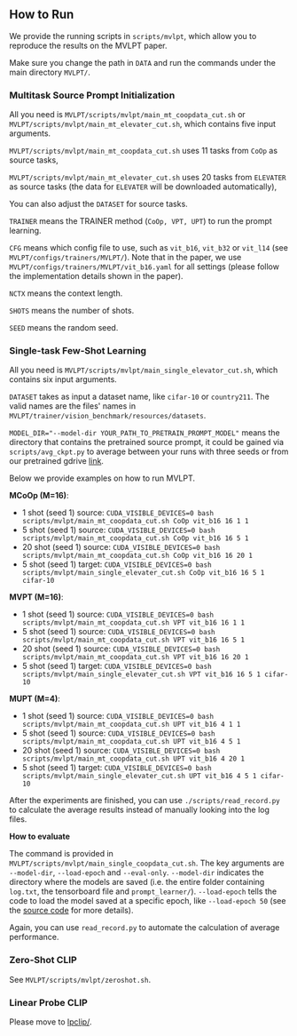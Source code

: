 ## How to Run

We provide the running scripts in `scripts/mvlpt`, which allow you to reproduce the results on the MVLPT paper.

Make sure you change the path in `DATA` and run the commands under the main directory `MVLPT/`.

### Multitask Source Prompt Initialization

All you need is `MVLPT/scripts/mvlpt/main_mt_coopdata_cut.sh` or `MVLPT/scripts/mvlpt/main_mt_elevater_cut.sh`, which contains five input arguments.

`MVLPT/scripts/mvlpt/main_mt_coopdata_cut.sh` uses 11 tasks from `CoOp` as source tasks, 

`MVLPT/scripts/mvlpt/main_mt_elevater_cut.sh` uses 20 tasks from `ELEVATER` as source tasks (the data for `ELEVATER` will be downloaded automatically), 

You can also adjust the `DATASET` for source tasks. 

`TRAINER` means the TRAINER method (`CoOp, VPT, UPT`) to run the prompt learning. 

`CFG` means which config file to use, such as `vit_b16`, `vit_b32` or `vit_l14` (see `MVLPT/configs/trainers/MVLPT/`). Note that in the paper, we use `MVLPT/configs/trainers/MVLPT/vit_b16.yaml` for all settings (please follow the implementation details shown in the paper).

`NCTX` means the context length. 

`SHOTS` means the number of shots. 

`SEED` means the random seed. 

### Single-task Few-Shot Learning

All you need is `MVLPT/scripts/mvlpt/main_single_elevator_cut.sh`, which contains six input arguments.

`DATASET` takes as input a dataset name, like `cifar-10` or `country211`. The valid names are the files' names in `MVLPT/trainer/vision_benchmark/resources/datasets`.

`MODEL_DIR="--model-dir YOUR_PATH_TO_PRETRAIN_PROMPT_MODEL"` means the directory that contains the pretrained source prompt, it could be gained via `scripts/avg_ckpt.py` to average between your runs with three seeds or from our pretrained gdrive [link](https://drive.google.com/file/d/18ypxfd82RR0pizc5MM1ZWDYDk4j0BtPF/view?usp=sharing). 

Below we provide examples on how to run MVLPT. 

**MCoOp (M=16)**:
- 1 shot (seed 1) source: `CUDA_VISIBLE_DEVICES=0 bash scripts/mvlpt/main_mt_coopdata_cut.sh CoOp vit_b16 16 1 1`
- 5 shot (seed 1) source: `CUDA_VISIBLE_DEVICES=0 bash scripts/mvlpt/main_mt_coopdata_cut.sh CoOp vit_b16 16 5 1`
- 20 shot (seed 1) source: `CUDA_VISIBLE_DEVICES=0 bash scripts/mvlpt/main_mt_coopdata_cut.sh CoOp vit_b16 16 20 1`
- 5 shot (seed 1) target: `CUDA_VISIBLE_DEVICES=0 bash scripts/mvlpt/main_single_elevater_cut.sh CoOp vit_b16 16 5 1 cifar-10`

**MVPT (M=16)**:
- 1 shot (seed 1) source: `CUDA_VISIBLE_DEVICES=0 bash scripts/mvlpt/main_mt_coopdata_cut.sh VPT vit_b16 16 1 1`
- 5 shot (seed 1) source: `CUDA_VISIBLE_DEVICES=0 bash scripts/mvlpt/main_mt_coopdata_cut.sh VPT vit_b16 16 5 1`
- 20 shot (seed 1) source: `CUDA_VISIBLE_DEVICES=0 bash scripts/mvlpt/main_mt_coopdata_cut.sh VPT vit_b16 16 20 1`
- 5 shot (seed 1) target: `CUDA_VISIBLE_DEVICES=0 bash scripts/mvlpt/main_single_elevater_cut.sh VPT vit_b16 16 5 1 cifar-10`

**MUPT (M=4)**:
- 1 shot (seed 1) source: `CUDA_VISIBLE_DEVICES=0 bash scripts/mvlpt/main_mt_coopdata_cut.sh UPT vit_b16 4 1 1`
- 5 shot (seed 1) source: `CUDA_VISIBLE_DEVICES=0 bash scripts/mvlpt/main_mt_coopdata_cut.sh UPT vit_b16 4 5 1`
- 20 shot (seed 1) source: `CUDA_VISIBLE_DEVICES=0 bash scripts/mvlpt/main_mt_coopdata_cut.sh UPT vit_b16 4 20 1`
- 5 shot (seed 1) target: `CUDA_VISIBLE_DEVICES=0 bash scripts/mvlpt/main_single_elevater_cut.sh UPT vit_b16 4 5 1 cifar-10`

After the experiments are finished, you can use `./scripts/read_record.py` to calculate the average results instead of manually looking into the log files. 

**How to evaluate** 

The command is provided in `MVLPT/scripts/mvlpt/main_single_coopdata_cut.sh`. The key arguments are `--model-dir`, `--load-epoch` and `--eval-only`. `--model-dir` indicates the directory where the models are saved (i.e. the entire folder containing `log.txt`, the tensorboard file and `prompt_learner/`). `--load-epoch` tells the code to load the model saved at a specific epoch, like `--load-epoch 50` (see the [source code](https://github.com/KaiyangZhou/Dassl.pytorch/blob/master/dassl/engine/trainer.py#L169) for more details).


Again, you can use `read_record.py` to automate the calculation of average performance. 

### Zero-Shot CLIP

See `MVLPT/scripts/mvlpt/zeroshot.sh`.

### Linear Probe CLIP

Please move to [lpclip/](lpclip/).